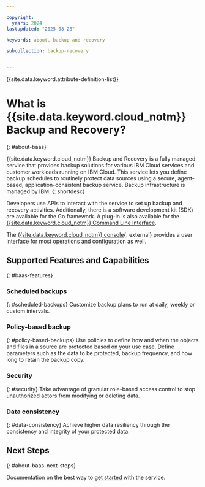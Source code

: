 ```yaml
---

copyright:
  years: 2024
lastupdated: "2025-08-28"

keywords: about, backup and recovery

subcollection: backup-recovery


---
```


{{site.data.keyword.attribute-definition-list}}

# What is {{site.data.keyword.cloud_notm}} Backup and Recovery?
{: #about-baas}

{{site.data.keyword.cloud_notm}} Backup and Recovery is a fully managed service that provides backup solutions for various IBM Cloud services and customer workloads running on IBM Cloud.
This service lets you define backup schedules to routinely protect data sources using a secure, agent-based, application-consistent backup service. Backup infrastructure is managed by IBM.
{: shortdesc}

Developers use APIs to interact with the service to set up backup and recovery activities. Additionally, there is a software development kit (SDK) are available for the Go framework. A plug-in is also available for the [{{site.data.keyword.cloud_notm}} Command Line Interface](/docs/cli?topic=cli-getting-started).

The [{{site.data.keyword.cloud_notm}} console](https://cloud.ibm.com/){: external} provides a user interface for most operations and configuration as well.

## Supported Features and Capabilities
{: #baas-features}

### Scheduled backups
{: #scheduled-backups}
Customize backup plans to run at daily, weekly or custom intervals.

### Policy-based backup
{: #policy-based-backups}
Use policies to define how and when the objects and files in a source are protected based on your use case. Define parameters such as the data to be protected, backup frequency, and how long to retain the backup copy.

### Security
{: #security}
Take advantage of granular role-based access control to stop unauthorized actors from modifying or deleting data.

### Data consistency
{: #data-consistency}
Achieve higher data resiliency through the consistency and integrity of your protected data.

## Next Steps
{: #about-baas-next-steps}

Documentation on the best way to [get started](/docs/backup-recovery?topic=backup-recovery-getting-started-backup-recovery) with the service.
